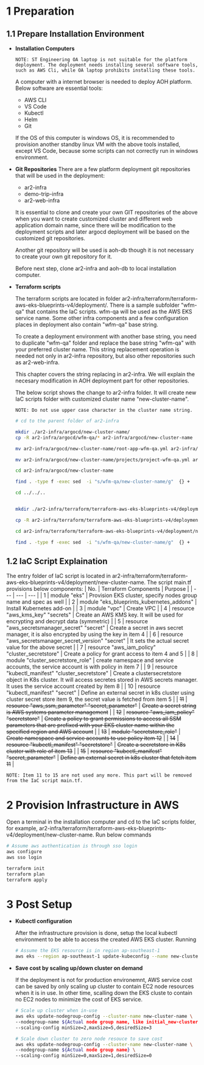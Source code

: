 # 1 Preparation
## 1.1 Prepare Installation Environment
- __Installation Computers__
    
    `NOTE: ST Engineering OA laptop is not suitable for the platform deployment. The deployment needs installing several software tools, such as AWS Cli, while OA laptop prohibits installing these tools.`

    A computer with a internet browser is needed to deploy AOH platform. Below software are essential tools:
    
    - AWS CLI
    - VS Code
    - Kubectl
    - Helm
    - Git

    If the OS of this computer is windows OS, it is recommended to provision another standby linux VM with the above tools installed, except VS Code, because some scripts can not correctly run in windows environment.   

- __Git Repositories__
    There are a few platform deployment git repositories that will be used in the deployment:
    - ar2-infra
    - demo-trip-infra
    - ar2-web-infra
    
    It is essential to clone and create your own GIT repositories of the above when you want to create customized cluster and different web application domain name, since there will be modification to the deployment scripts and later argocd deployment will be based on the customized git repositories. 
    
    Another git repository will be used is aoh-db though it is not necessary to create your own git repository for it.
    
    Before next step, clone ar2-infra and aoh-db to local installation computer.

- __Terraform scripts__

    The terraform scripts are located in folder ar2-infra/terraform/terraform-aws-eks-blueprints-v4/deployment/. There is a sample subfolder "wfm-qa" that contains the IaC scripts. wfm-qa will be used as the AWS EKS service name. Some other infra components and a few configuration places in deployment also contain "wfm-qa" base string.

    To create a deployment environment with another base string, you need to duplicate "wfm-qa" folder and replace the base string "wfm-qa" with your preferred cluster name. This string replacement operation is needed not only in ar2-infra repository, but also other repositories such as ar2-web-infra. 
    
    This chapter covers the string replacing in ar2-infra. We will explain the necesary modification in AOH deployment part for other repositories.

    The below script shows the change to ar2-infra folder. It will create new IaC scripts folder with customized cluster name "new-cluster-name". 
    
    `NOTE: Do not use upper case character in the cluster name string.`
    ```bash
    # cd to the parent folder of ar2-infra
    
    mkdir ./ar2-infra/argocd/new-cluster-name/
    cp -R ar2-infra/argocd/wfm-qa/* ar2-infra/argocd/new-cluster-name

    mv ar2-infra/argocd/new-cluster-name/root-app-wfm-qa.yml ar2-infra/argocd/new-cluster-name/root-app-new-cluster-name.yml

    mv ar2-infra/argocd/new-cluster-name/projects/project-wfm-qa.yml ar2-infra/argocd/new-cluster-name/projects/project-new-cluster-name.yml

    cd ar2-infra/argocd/new-cluster-name

    find . -type f -exec sed  -i "s/wfm-qa/new-cluster-name/g"  {} +

    cd ../../..


    mkdir ./ar2-infra/terraform/terraform-aws-eks-blueprints-v4/deployment/new-cluster-name

    cp -R ar2-infra/terraform/terraform-aws-eks-blueprints-v4/deployment/wfm-qa/* ar2-infra/terraform/terraform-aws-eks-blueprints-v4/deployment/new-cluster-name

    cd ar2-infra/terraform/terraform-aws-eks-blueprints-v4/deployment/new-cluster-name

    find . -type f -exec sed  -i "s/wfm-qa/new-cluster-name/g"  {} +
    ```


## 1.2 IaC Script Explaination
The entry folder of IaC script is located in ar2-infra/terraform/terraform-aws-eks-blueprints-v4/deployment/new-cluster-name. The script main.tf provisions below components:
| No. | Terraform Components | Purpose |
| --- | --- | --- |
| 1 | module  "eks" | Provision EKS cluster, specify nodes group name and spec as well |
| 2 | module  "eks_blueprints_kubernetes_addons" | Install Kubernetes add-on |
| 3 | module "vpc" | Create VPC |
| 4 | resource "aws_kms_key"  "secrets" | Create an AWS KMS key. It will be used for encrypting and decrypt data (symmetric) |
| 5 | resource  "aws_secretsmanager_secret" "secret" | Create a secret in aws secret manager, it is also encrypted by using the key in item 4 |
| 6 | resource  "aws_secretsmanager_secret_version" "secret" | It sets the actual secret value for the above secret |
| 7 | resource "aws_iam_policy"  "cluster_secretstore" | Create a policy for grant access to item 4 and 5 |
| 8 | module  "cluster_secretstore_role" | create namespace and service accounts, the service account is with policy in item 7 |
| 9 | resource "kubectl_manifest"  "cluster_secretstore" | Create a clustersecretstore object in  K8s cluster. It will access secretes stored in AWS secrets manager. It uses the service account created by item 8 |
| 10 | resource "kubectl_manifest"  "secret" | Define an external secret in k8s cluster using cluster secret store item 9, the secret value is fetched from item 5 |
| ~~11~~ | ~~resource "aws_ssm_parameter" "secret_parameter"~~ | ~~Create a secret string is AWS systems parameter management~~ |
| ~~12~~ | ~~resource "aws_iam_policy"  "secretstore"~~ | ~~Create a policy to grant permissions to access all SSM parameters that are prefixed with your EKS cluster name within the specified region and AWS account~~  |
| ~~13~~ | ~~module "secretstore_role"~~ | ~~Create namespace and service accounts to use policy item 12~~ |
| ~~14~~ | ~~resource "kubectl_manifest"  "secretstore"~~ | ~~Create a secretstore in K8s cluster with role of item 13~~ |
| ~~15~~ | ~~resource "kubectl_manifest"  "secret_parameter"~~ | ~~Define an external secret in k8s cluster that fetch item 11~~ |

`NOTE: Item 11 to 15 are not used any more. This part will be removed from the IaC script main.tf.`

# 2 Provision Infrastructure in AWS
Open a terminal in the installation computer and cd to the IaC scripts folder, for example, ar2-infra/terraform/terraform-aws-eks-blueprints-v4/deployment/new-cluster-name. Run below commands
```bash
# Assume aws authentication is through sso login
aws configure
aws sso login

terraform init
terraform plan
terraform apply
```

# 3 Post Setup
- __Kubectl configuration__

    After the infrastructure provision is done, setup the local kubectl environment to be able to access the created AWS EKS cluster. Running
    ```bash
    # Assume the EKS resource is in region ap-southeast-1
    aws eks --region ap-southeast-1 update-kubeconfig --name new-cluster-name
    ```

- __Save cost by scaling up/down cluster on demand__

    If the deployment is not for production environemnt, AWS service cost can be saved by only scaling up cluster to contain EC2 node resources when it is in use. In other time, scalling down the EKS cluste to contain no EC2 nodes to minimize the cost of EKS service.

    ```bash
    # Scale up cluster when in-use
    aws eks update-nodegroup-config --cluster-name new-cluster-name \
    --nodegroup-name ${Actual node group name, like initial_new-cluster-name-...} \
    --scaling-config minSize=2,maxSize=5,desiredSize=3
    ```


    ```bash
    # Scale down cluster to zero node resouce to save cost
    aws eks update-nodegroup-config --cluster-name new-cluster-name \
    --nodegroup-name ${Actual node group name} \
    --scaling-config minSize=0,maxSize=1,desiredSize=0

    ```

